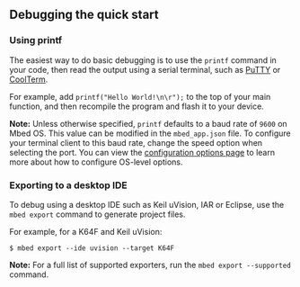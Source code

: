 <h2 id="debug-cli-qs">Debugging the quick start</h2>


### Using printf

The easiest way to do basic debugging is to use the `printf` command in your code, then read the output using a serial terminal, such as [PuTTY](http://www.putty.org/) or [CoolTerm](http://freeware.the-meiers.org/).

For example, add `printf("Hello World!\n\r");` to the top of your main function, and then recompile the program and flash it to your device.

<span class="notes">**Note:** Unless otherwise specified, `printf` defaults to a baud rate of `9600` on Mbed OS. This value can be modified in the `mbed_app.json` file. To configure your terminal client to this baud rate, change the speed option when selecting the port. You can view the [configuration options page](../reference/configuration.html) to learn more about how to configure OS-level options.</span>

### Exporting to a desktop IDE

To debug using a desktop IDE such as Keil uVision, IAR or Eclipse, use the `mbed export` command to generate project files.

For example, for a K64F and Keil uVision:

```console
$ mbed export --ide uvision --target K64F
```  

<span class="notes">**Note:** For a full list of supported exporters, run the `mbed export --supported` command.</span>
